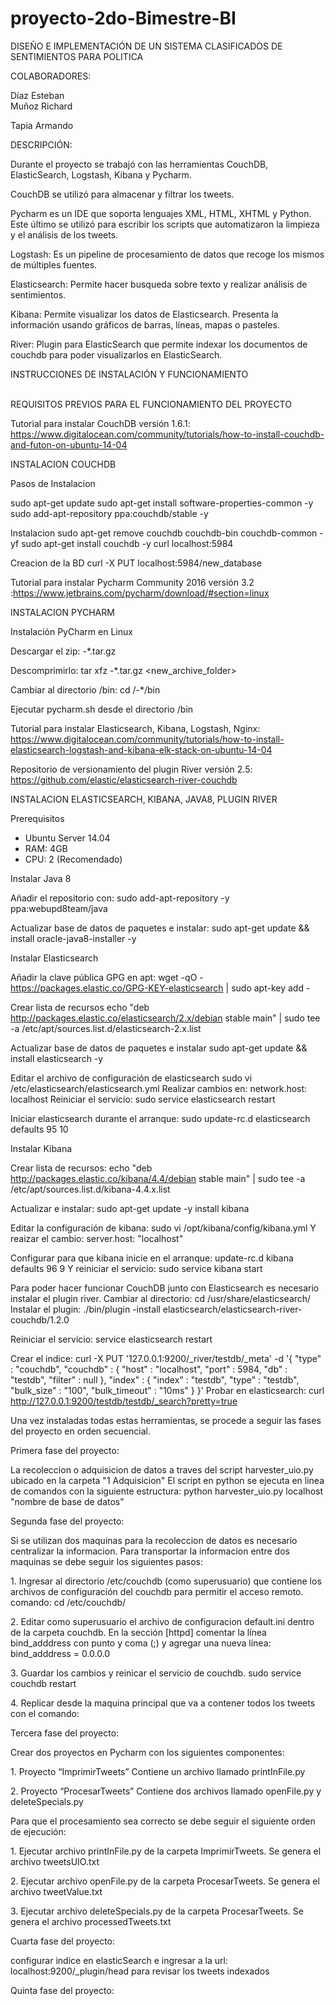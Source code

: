 ﻿# proyecto-2do-Bimestre-BI
DISEÑO E IMPLEMENTACIÓN DE UN SISTEMA CLASIFICADOS DE SENTIMIENTOS PARA POLITICA

COLABORADORES:
              
Díaz Esteban            
Muñoz Richard

Tapia Armando
              
DESCRIPCIÓN:

Durante el proyecto se trabajó con las herramientas CouchDB, ElasticSearch, Logstash, Kibana y Pycharm.

CouchDB se utilizó para almacenar y filtrar los tweets.  

Pycharm es un IDE que soporta lenguajes XML, HTML, XHTML y Python.
Este último se utilizó para escribir los scripts que automatizaron la limpieza y el análisis de los tweets.


Logstash: Es un pipeline de procesamiento de datos que recoge los mismos de múltiples fuentes.

Elasticsearch: Permite hacer busqueda sobre texto y realizar análisis de sentimientos.

Kibana: Permite visualizar los datos de Elasticsearch. Presenta la información usando gráficos de barras, líneas, mapas o pasteles.

River: Plugin para ElasticSearch que permite indexar los documentos de couchdb para poder visualizarlos en ElasticSearch.



INSTRUCCIONES DE INSTALACIÓN Y FUNCIONAMIENTO


<br>REQUISITOS PREVIOS PARA EL FUNCIONAMIENTO DEL PROYECTO

Tutorial para instalar CouchDB versión 1.6.1: https://www.digitalocean.com/community/tutorials/how-to-install-couchdb-and-futon-on-ubuntu-14-04

INSTALACION COUCHDB

Pasos de Instalacion 
 
sudo apt-get update
sudo apt-get install software-properties-common -y
sudo add-apt-repository ppa:couchdb/stable -y


Instalacion 
sudo apt-get remove couchdb couchdb-bin couchdb-common -yf
sudo apt-get install couchdb -y
curl localhost:5984


Creacion de la BD
curl -X PUT localhost:5984/new_database

Tutorial para instalar Pycharm Community 2016 versión 3.2 :https://www.jetbrains.com/pycharm/download/#section=linux


INSTALACION PYCHARM


Instalación PyCharm en Linux


Descargar el zip:
<pycharm-professional or pycharm-community>-*.tar.gz

Descomprimirlo:
tar xfz <pycharm-professional or pycharm-community>-*.tar.gz <new_archive_folder>

Cambiar al directorio /bin:
cd <new archive folder>/<pycharm-professional or pycharm-community>-*/bin

Ejecutar pycharm.sh desde el directorio /bin


Tutorial para instalar Elasticsearch, Kibana, Logstash, Nginx: https://www.digitalocean.com/community/tutorials/how-to-install-elasticsearch-logstash-and-kibana-elk-stack-on-ubuntu-14-04


Repositorio de versionamiento del plugin River versión 2.5: https://github.com/elastic/elasticsearch-river-couchdb



INSTALACION ELASTICSEARCH, KIBANA, JAVA8, PLUGIN RIVER

Prerequisitos

- Ubuntu Server 14.04
- RAM: 4GB
- CPU: 2 (Recomendado)

Instalar Java 8

Añadir el repositorio con:
sudo add-apt-repository -y ppa:webupd8team/java

Actualizar base de datos de paquetes e instalar:
sudo apt-get update && install oracle-java8-installer -y

Instalar Elasticsearch

Añadir la clave pública GPG en apt:
wget -qO - https://packages.elastic.co/GPG-KEY-elasticsearch | sudo apt-key add -

Crear lista de recursos
echo "deb http://packages.elastic.co/elasticsearch/2.x/debian stable main" | sudo tee -a /etc/apt/sources.list.d/elasticsearch-2.x.list

Actualizar base de datos de paquetes e instalar
sudo apt-get update && install elasticsearch -y

Editar el archivo de configuración de elasticsearch
sudo vi /etc/elasticsearch/elasticsearch.yml
Realizar cambios en: network.host: localhost
Reiniciar el servicio:
sudo service elasticsearch restart

Iniciar elasticsearch durante el arranque:
sudo update-rc.d elasticsearch defaults 95 10

Instalar Kibana

Crear lista de recursos:
echo "deb http://packages.elastic.co/kibana/4.4/debian stable main" | sudo tee -a /etc/apt/sources.list.d/kibana-4.4.x.list

Actualizar e instalar:
sudo apt-get update -y install kibana

Editar la configuración de kibana:
sudo vi /opt/kibana/config/kibana.yml
Y reaizar el cambio:
server.host: "localhost"

Configurar para que kibana inicie en el arranque:
update-rc.d kibana defaults 96 9
Y reiniciar el servicio:
sudo service kibana start

Para poder hacer funcionar CouchDB junto con Elasticsearch es necesario
instalar el plugin river.
Cambiar al directorio:
cd /usr/share/elasticsearch/
Instalar el plugin:
./bin/plugin -install elasticsearch/elasticsearch-river-couchdb/1.2.0

Reiniciar el servicio:
service elasticsearch restart

Crear el indice:
curl -X PUT '127.0.0.1:9200/_river/testdb/_meta' -d '{ "type" : "couchdb", "couchdb" : { "host" : "localhost", "port" : 5984, "db" : "testdb", "filter" : null }, "index" : { "index" : "testdb", "type" : "testdb", "bulk_size" : "100", "bulk_timeout" : "10ms" } }'
Probar en elasticsearch:
curl http://127.0.0.1:9200/testdb/testdb/_search?pretty=true






Una vez instaladas todas estas herramientas, se procede a seguir las fases del proyecto en orden secuencial.

Primera fase del proyecto:
<p>La recoleccion o adquisicion de datos a traves del script harvester_uio.py ubicado en la carpeta "1 Adquisicion"
El script en python se ejecuta en linea de comandos con la siguiente estructura:
python harvester_uio.py localhost "nombre de base de datos"</p>

Segunda fase del proyecto:
<p>Si se utilizan dos maquinas para la recoleccion de datos es necesario centralizar la informacion.
Para transportar la informacion entre dos maquinas se debe seguir los siguientes pasos:</p>
<p>1. Ingresar al directorio /etc/couchdb (como superusuario) que contiene los archivos de configuración del couchdb para permitir el acceso remoto.
			comando: cd /etc/couchdb/</p>
<p>2. Editar como superusuario el archivo de configuracion default.ini dentro de la carpeta couchdb.
En la sección [httpd] comentar la línea bind_adddress con punto y coma (;) y agregar una nueva línea:
			bind_adddress = 0.0.0.0</p>
<p>3. Guardar los cambios y reinicar el servicio de couchdb.
		sudo service couchdb restart</p>
<p>4. Replicar desde la maquina principal que va a contener todos los tweets con el comando:</p>
		


Tercera fase del proyecto:
<p>Crear dos proyectos en Pycharm con los siguientes componentes:</p>
<p>1.	Proyecto “ImprimirTweets”
	Contiene un archivo llamado printInFile.py</p>
<p>2.	Proyecto “ProcesarTweets”
	Contiene dos archivos llamado openFile.py y deleteSpecials.py</p>

<p>Para que el procesamiento sea correcto se debe seguir el siguiente orden de ejecución:</p>
<p>1.	Ejecutar archivo printInFile.py de la carpeta ImprimirTweets.
	Se genera el archivo tweetsUIO.txt</p>
<p>2.	Ejecutar archivo openFile.py de la carpeta ProcesarTweets.
Se genera el archivo tweetValue.txt</p>
<p>3.	Ejecutar archivo deleteSpecials.py de la carpeta ProcesarTweets.
	Se genera el archivo processedTweets.txt</p>


Cuarta fase del proyecto:
<p>configurar indice en elasticSearch e ingresar a la url: localhost:9200/_plugin/head para revisar los tweets indexados</p>


Quinta fase del proyecto:





